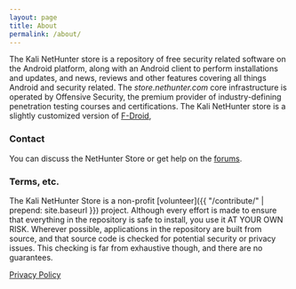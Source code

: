 ```yaml
---
layout: page
title: About
permalink: /about/
---
```


The Kali NetHunter store is a repository of free security related software on the Android platform, along with an Android client to perform installations and updates, and news, reviews and other features covering all things Android and security related.
The _store.nethunter.com_ core infrastructure is operated by Offensive Security, the premium provider of industry-defining penetration testing courses and certifications.
The Kali NetHunter store is a slightly customized version of [F-Droid](https://f-droid.org), 

### Contact

You can discuss the NetHunter Store or get help on the [forums](https://forums.kali.org/).

### Terms, etc.

The Kali NetHunter Store is a non-profit [volunteer]({{ "/contribute/" | prepend: site.baseurl }}) project. Although every effort is made to ensure that everything in the repository is safe to install, you use it AT YOUR OWN RISK. Wherever possible, applications in the repository are built from source, and that source code is checked for potential security or privacy issues. This checking is far from exhaustive though, and there are no guarantees.

[Privacy Policy](https://www.offensive-security.com/privacy-policy/)

